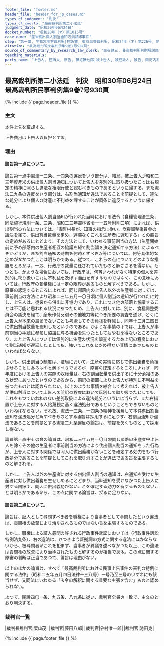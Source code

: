```yaml
---
footer_file: "footer.md"
header_file: "header_for_jp_cases.md"
types_of_judgment: "判決"
types_of_courts: "最高裁判所第二小法廷"
judgment_date: "昭和30年06月24日"
docket_number: "昭和28年（オ）第1015号"
case_name: "産米供出個人割当通知取消請求事件"
step: "第一審, 宇都宮地方裁判所|控訴審, 東京高等裁判所, 昭和24年（ネ）第226号, 昭和28年9月7日, 判決"
citation: "最高裁判所民事判例集9巻7号930頁"
source_of_commentary_by_research_law_clerk: "白石健三, 最高裁判所判例解説民事篇昭和30年度79頁"
teaching_materials:
party_name: "上告人, 控訴人, 原告, 藤沼藤七郎|被上告人, 被控訴人, 被告, 南河内村長, 岩瀬鉾太郎"
---
```


## 最高裁判所第二小法廷　判決　昭和30年06月24日　最高裁判所民事判例集9巻7号930頁




{% include {{ page.header_file }}  %}








### 主文



本件上告を棄却する。

上告費用は上告人の負担とする。





### 理由



#### 論旨第一点について。

論旨第一点中憲法一三条、一四条の違反をいう部分は、結局、被上告人が昭和二三年度産米の供出個人割当通知について上告人を差別的に取り扱つたことは右規定の精神に照らし違法な権限行使と認むべきものであるというに帰する。また憲法二九条の違反をいう部分は、右割当通知が違法であることを前提として、違法な処分により個人の財産に不利益を課することが同条に違反するというに帰する。

しかし、本件供出個人割当通知が行われた当時における法令（食糧管理法三条、同法施行規則一条、三条、昭和二三年農林省令一一五号附則二項）によれば、供出割当の方法については、「市町村長が、知事の指示に従い、食糧調整委員会の議決を経て、供出割当数量を定め、遅滞なくこれを生産者に通知する」との趣旨の定めがあるにとどまり、その方法として、いわゆる事前割当の方法（生産開始前に予め部落内の生産者相互の協議を経て割当額を決定通知する方法）によるべきかどうか、また割当通知の時期を何時とすべきか等については、何等具体的な定めがなかつたことは明らかである。従つて、これらの点についてどのような措置をとるかは、一応、行政庁の裁量に任されていたものと解さざるを得ない。もつとも、かような場合においても、行政庁は、何等いわれがなく特定の個人を差別的に取り扱いこれに不利益を及ぼす自由を有するものではなく、この意味においては、行政庁の裁量権には一定の限界があるものと解すべきである。しかし、原審の認定するところによれば、同じ部落内の上告人以外の生産者に対しては、事前割当の方法により昭和二三年五月一〇日頃に個人割当の通知が行われたに対し、上告人は、従来から供出に非協力であり、これにつき他の部落と協議することは不可能と思われる状況にあつたため、上告人に対しては、別に、食糧調整委員会の議決を経て、産米作付反別その他地力等につき所要の調査を遂げ、とくに上告人が本来の農家でないことも考慮してその負担を軽減し、同年十二月二四日に供出割当数量を通知したというのである。かような事情の下では、上告人が事前割当の手続に参加し協議に与る機会を失つたとしてもやむを得ないところであり、また上告人については個別的に生産の状況を調査するため上記の程度において割当通知が遅延したとしても、強いてこれをとがめ得ない事情にあつたものといわねばならない。

しかも、供出割当の制度は、結局において、生産の実情に応じて供出義務を負担させることにあるものと解すべきであるが、原審の認定するところによれば、同年度における上告人の実際の収穫量は、右の割当数量を供出するに十分余裕のある状況にあつたというのであるから、前記の措置により上告人が特別に不利益を被つたものとは認められない。以上のような事情を綜合して考えれば、被上告人が供出割当について上告人を前記の程度において区別して取り扱つたとしても、これをもつていわれのない差別取扱による違法処分というには当らず、また右措置が上告人に対する人格蔑視に基く違法処分であるということもできないものといわねばならない。それ故、憲法一三条、一四条の精神を援用して本件供出割当通知を違法処分と解すべきものとする論旨は採用するに足りず、右割当通知が違法であることを前提とする憲法二九条違反の論旨は、前提を欠くものとして採用し得ない。

論旨第一点中その余の論旨は、昭和二三年五月一〇日頃同じ部落の生産者中上告人を除くその他の生産者に事前割当の方法により供出個人割当の通知をした行為が、上告人に対する関係では同人に供出義務がないことを確定する効力をもつ行政処分であることを前提としてこれを取り消すことが違法である旨を主張するものと解される。

しかし、上告人以外の生産者に対する供出個人割当の通知は、右通知を受けた生産者に対し供出義務を生ぜしめるにとどまり、当時通知を受けなかつた上告人に対する関係で、同人に供出義務がないことを確定する効力を有するものでないことは明らかであるから、この点に関する論旨は、採るに足りない。



#### 論旨第二点について。

論旨は、証人として尋問すべき者を職権により当事者として尋問したという違法は、責問権の放棄により治ゆされるものではない旨を主張するものである。

しかし、職権による証人尋問の許される行政事件訴訟においては（行政事件訴訟特例法九条）、右の違法は、ひつきよう証拠調の方式に関する違法にほかならないから、被尋問者がこれを拒まず、当事者が異議を述べなかつた以上、この違法は責問権の放棄により治ゆされたものと解するのが相当である。この点に関する原審の判断は正当であつて、論旨は理由がない。

以上のほかの論旨は、すべて「最高裁判所における民事上告事件の審判の特例に関する法律」（昭和二五年五月四日法律一三八号）一号乃至三号のいずれにも該当せず、又同法にいわゆる「法令の解釈に関する重要な主張を含む」ものと認められない。

よつて、民訴四〇一条、九五条、八九条に従い、裁判官全員の一致で、主文のとおり判決する。

### 裁判官一覧

|裁判長裁判官|栗山茂|
|裁判官|藤田八郎|
|裁判官|谷村唯一郎|
|裁判官|池田克|


{% include {{ page.footer_file }}  %}

